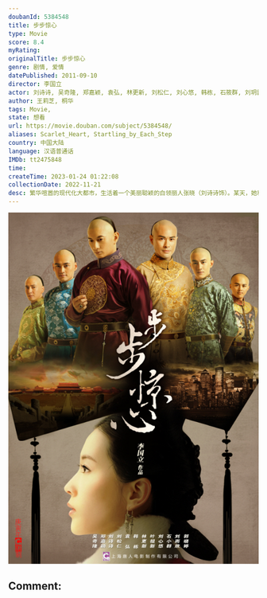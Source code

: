```yaml
---
doubanId: 5384548
title: 步步惊心
type: Movie
score: 8.4
myRating: 
originalTitle: 步步惊心
genre: 剧情, 爱情
datePublished: 2011-09-10
director: 李国立
actor: 刘诗诗, 吴奇隆, 郑嘉颖, 袁弘, 林更新, 刘松仁, 刘心悠, 韩栋, 石筱群, 刘玥霏, 郭晓婷, 戴春荣, 郭珍霓, 马天宇, 叶青, 郑凯, 张雷, 邓立民, 穆婷婷, 刘洁, 沈保平, 周彦呈, 曹馨月, 柴蔚, 杨了, 巴森, 胡中虎, 邢瀚卿, 赵家林, 陆梅芳, 瞿澳晖, 任学海, 杨晓波, 叶祖新, 谢承颖, 沈磊, 杨梦露, 范楚绒, 郭金莹, 王嘉卉, 吴静为, 吕梁, 李林琳, 康铭桐, 齐庆林
author: 王莉芝, 桐华
tags: Movie, 
state: 想看
url: https://movie.douban.com/subject/5384548/
aliases: Scarlet_Heart, Startling_by_Each_Step
country: 中国大陆
language: 汉语普通话
IMDb: tt2475848
time: 
createTime: 2023-01-24 01:22:08
collectionDate: 2022-11-21
desc: 繁华喧嚣的现代化大都市，生活着一个美丽聪颖的白领丽人张晓（刘诗诗饰）。某天，她和男友争吵发生事故，而这一变故竟让他的灵魂穿越了数百年来到清朝，身份也变成了一名满族贵族少女——马尔泰•若曦。时为康熙四...
---
```


![image](assets/p1240441409.jpg)

Comment: 
---

